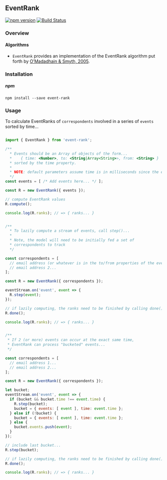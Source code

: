 ## EventRank

[![npm version](https://badge.fury.io/js/event-rank.svg)](http://badge.fury.io/js/event-rank)
[![Build Status](https://travis-ci.org/CrossLead/EventRank.svg?branch=master)](https://travis-ci.org/CrossLead/EventRank)

### Overview

#### Algorithms

- `EventRank` provides an implementation of the EventRank algorithm put forth by [O’Madadhain & Smyth, 2005](http://www.datalab.uci.edu/papers/linkkdd05-02.pdf).


### Installation

##### npm
```shell
npm install --save event-rank
```


### Usage

To calculate EventRanks of `correspondents` involved in a series of `events` sorted by time...

```javascript

import { EventRank } from 'event-rank';

/**
  * Events should be an Array of objects of the form...
  *    { time: <Number>, to: <String|Array<String>>, from: <String> }
  * sorted by the time property.
  *
  * NOTE: default parameters assume time is in milliseconds since the epoch
  */
const events = [ /* Add events here... */ ];

const R = new EventRank({ events });

// compute EventRank values
R.compute();

console.log(R.ranks); // => { ranks... }


/**
  * To lazily compute a stream of events, call step()...
  *
  * Note, the model will need to be initially fed a set of
  * correspondents to track
  */

const correspondents = [
  // email address (or whatever is in the to/from properties of the events) 1...
  // email address 2...
];

const R = new EventRank({ correspondents });

eventStream.on('event', event => {
  R.step(event);
});

// if lazily computing, the ranks need to be finished by calling done();
R.done();

console.log(R.ranks); // => { ranks... }


/**
 * If 2 (or more) events can occur at the exact same time,
 * EventRank can process "bucketed" events...
 */

const correspondents = [
  // email address 1...
  // email address 2...
];

const R = new EventRank({ correspondents });

let bucket;
eventStream.on('event', event => {
  if (bucket && bucket.time !== event.time) {
    R.step(bucket);
    bucket = { events: [ event ], time: event.time };
  } else if (!bucket) {
    bucket = { events: [ event ], time: event.time };
  } else {
    bucket.events.push(event);
  }
});

// include last bucket...
R.step(bucket);

// if lazily computing, the ranks need to be finished by calling done();
R.done();

console.log(R.ranks); // => { ranks... }   
```
